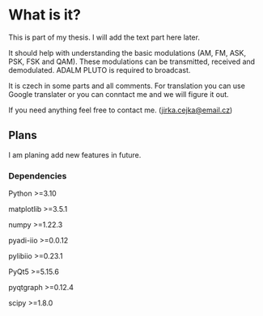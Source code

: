 # What is it?

This is part of my thesis. I will add the text part here later.

It should help with understanding the basic modulations (AM, FM, ASK, PSK, FSK and QAM). These modulations can be transmitted, received and demodulated. ADALM PLUTO is required to broadcast.

It is czech in some parts and all comments. For translation you can use Google translater or you can conntact me and we will figure it out.

If you need anything feel free to contact me. (jirka.cejka@email.cz)

## Plans
I am planing add new features in future.

### Dependencies  
Python >=3.10

matplotlib >=3.5.1

numpy >=1.22.3

pyadi-iio >=0.0.12

pylibiio >=0.23.1

PyQt5 >=5.15.6

pyqtgraph >=0.12.4

scipy >=1.8.0